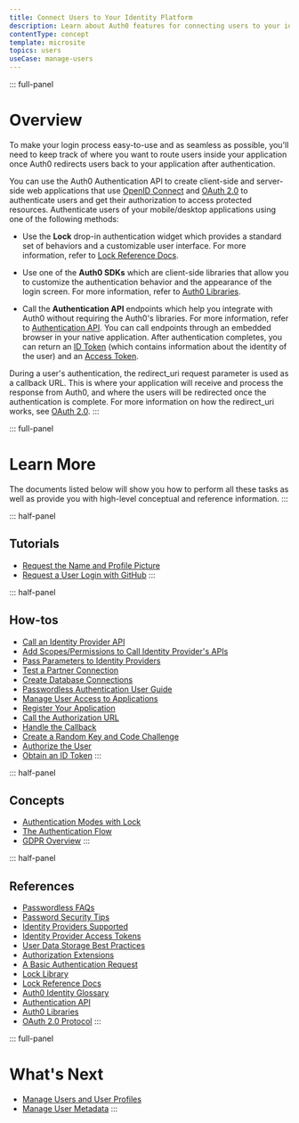 ```yaml
---
title: Connect Users to Your Identity Platform
description: Learn about Auth0 features for connecting users to your identity platform and get links to all the related documents.
contentType: concept
template: microsite
topics: users
useCase: manage-users
---
```

::: full-panel
# Overview
To make your login process easy-to-use and as seamless as possible, you'll need to keep track of where you want to route users inside your application once Auth0 redirects users back to your application after authentication.

You can use the Auth0 Authentication API to create client-side and server-side web applications that use [OpenID Connect](/protocols/oidc) and [OAuth 2.0](/protocols/oauth2) to authenticate users and get their authorization to access protected resources. Authenticate users of your mobile/desktop applications using one of the following methods:

* Use the **Lock** drop-in authentication widget which provides a standard set of behaviors and a customizable user interface. For more information, refer to [Lock Reference Docs](/libraries#lock).

* Use one of the **Auth0 SDKs** which are client-side libraries that allow you to customize the authentication behavior and the appearance of the login screen. For more information, refer to [Auth0 Libraries](/libraries).

* Call the **Authentication API** endpoints which help you integrate with Auth0 without requiring the Auth0's libraries. For more information, refer to [Authentication API](/api/authentication). You can call endpoints through an embedded browser in your native application. After authentication completes, you can return an [ID Token](/tokens/id-token) (which contains information about the identity of the user) and an [Access Token](/tokens/concepts/overview-access-tokens).

During a user's authentication, the redirect_uri request parameter is used as a callback URL. This is where your application will receive and process the response from Auth0, and where the users will be redirected once the authentication is complete. For more information on how the redirect_uri works, see [OAuth 2.0](/protocols/oauth2).
:::

::: full-panel
# Learn More 

The documents listed below will show you how to perform all these tasks as well as provide you with high-level conceptual and reference information. 
:::

::: half-panel
## Tutorials
* [Request the Name and Profile Picture](/application-auth/current/client-side-web#request-the-name-and-profile-picture)
* [Request a User Login with GitHub](/application-auth/current/client-side-web#request-a-user-log-in-with-github)
:::

::: half-panel
## How-tos
* [Call an Identity Provider API](/connections/calling-an-external-idp-api)
* [Add Scopes/Permissions to Call Identity Provider's APIs](/connections/adding-scopes-for-an-external-idp)
* [Pass Parameters to Identity Providers](/connections/pass-parameters-to-idps)
* [Test a Partner Connection](/connections/how-to-test-partner-connection)
* [Create Database Connections](/connections/database)
* [Passwordless Authentication User Guide](/connections/passwordless/user-guide)
* [Manage User Access to Applications](/user-profile/manage-user-access-to-applications)
* [Register Your Application](/application-auth/current/client-side-web#register-your-applications)
* [Call the Authorization URL](/application-auth/current/client-side-web#call-the-authorization-url)
* [Handle the Callback](/application-auth/current/client-side-web#handle-the-callback)
* [Create a Random Key and Code Challenge](/application-auth/current/mobile-desktop#step-1-create-a-random-key-and-the-code-challenge)
* [Authorize the User](/application-auth/current/mobile-desktop#step-2-authorize-the-user)
* [Obtain an ID Token](/application-auth/current/mobile-desktop#step-3-obtain-an-id-token)
:::

::: half-panel
## Concepts
* [Authentication Modes with Lock](/libraries/lock/v11/authentication-modes)
* [The Authentication Flow](/application-auth/current/client-side-web#the-authentication-flow)
* [GDPR Overview](/compliance/overview-gdpr)
:::

::: half-panel
## References
* [Passwordless FAQs](/connections/passwordless/faq)
* [Password Security Tips](/anomaly-detection/password-security-tips)
* [Identity Providers Supported](/connections/identity-providers-supported)
* [Identity Provider Access Tokens](/tokens/concepts/overview-idp-access-tokens)
* [User Data Storage Best Practices](/user-profile/user-data-storage-best-practices)
* [Authorization Extensions](/extensions/authorization-extension/v2/index)
* [A Basic Authentication Request](/application-auth/current/client-side-web#a-basic-authentication-request)
* [Lock Library](https://github.com/auth0/lock)
* [Lock Reference Docs](/libraries#lock)
* [Auth0 Identity Glossary](https://auth0.com/identity-glossary)
* [Authentication API](/api/authentication)
* [Auth0 Libraries](/libraries)
* [OAuth 2.0 Protocol](/protocols/oauth2)
:::

::: full-panel
# What's Next

* [Manage Users and User Profiles](microsite-manage-users-and-user-profiles)
* [Manage User Metadata](microsite-manage-user-metadata)
:::